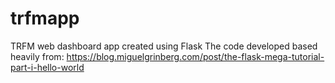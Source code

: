 # trfmapp
TRFM web dashboard app created using Flask
The code developed based heavily from: https://blog.miguelgrinberg.com/post/the-flask-mega-tutorial-part-i-hello-world
